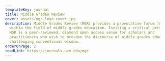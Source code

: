 ```yaml
---
templateKey: journal
title: Middle Grades Review
cover: assets/mgr-logo-cover.jpg
description: Middle Grades Review (MGR) provides a provocative forum for debate
  within the field of middle grades education. Inviting a critical perspective,
  MGR is a peer-reviewed, diamond open access venue for scholars and
  practitioners who wish to broaden the discourse of middle grades education by
  challenging conventional wisdom.
orderOnPage: 2
readLink: https://journals.uvm.edu/mgr
---
```

